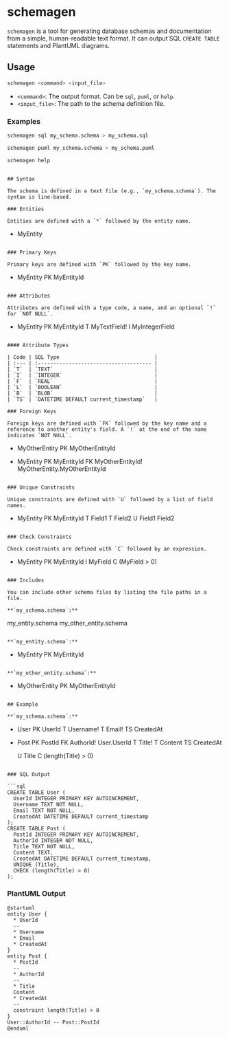 # schemagen

`schemagen` is a tool for generating database schemas and documentation from a simple, human-readable text format. It can output SQL `CREATE TABLE` statements and PlantUML diagrams.

## Usage

```bash
schemagen <command> <input_file>
```

-   `<command>`: The output format. Can be `sql`, `puml`, or `help`.
-   `<input_file>`: The path to the schema definition file.

### Examples

```bash
schemagen sql my_schema.schema > my_schema.sql
```

```bash
schemagen puml my_schema.schema > my_schema.puml
```

```bash
schemagen help
```
```

## Syntax

The schema is defined in a text file (e.g., `my_schema.schema`). The syntax is line-based.

### Entities

Entities are defined with a `*` followed by the entity name.

```
* MyEntity
```

### Primary Keys

Primary keys are defined with `PK` followed by the key name.

```
* MyEntity
  PK MyEntityId
```

### Attributes

Attributes are defined with a type code, a name, and an optional `!` for `NOT NULL`.

```
* MyEntity
  PK MyEntityId
  T MyTextField!
  I MyIntegerField
```

#### Attribute Types

| Code | SQL Type                               |
| :--- | :------------------------------------- |
| `T`  | `TEXT`                                 |
| `I`  | `INTEGER`                              |
| `F`  | `REAL`                                 |
| `L`  | `BOOLEAN`                              |
| `B`  | `BLOB`                                 |
| `TS` | `DATETIME DEFAULT current_timestamp`   |

### Foreign Keys

Foreign keys are defined with `FK` followed by the key name and a reference to another entity's field. A `!` at the end of the name indicates `NOT NULL`.

```
* MyOtherEntity
  PK MyOtherEntityId

* MyEntity
  PK MyEntityId
  FK MyOtherEntityId! MyOtherEntity.MyOtherEntityId
```

### Unique Constraints

Unique constraints are defined with `U` followed by a list of field names.

```
* MyEntity
  PK MyEntityId
  T Field1
  T Field2
  U Field1 Field2
```

### Check Constraints

Check constraints are defined with `C` followed by an expression.

```
* MyEntity
  PK MyEntityId
  I MyField
  C (MyField > 0)
```

### Includes

You can include other schema files by listing the file paths in a file.

**`my_schema.schema`:**
```
my_entity.schema
my_other_entity.schema
```

**`my_entity.schema`:**
```
* MyEntity
  PK MyEntityId
```

**`my_other_entity.schema`:**
```
* MyOtherEntity
  PK MyOtherEntityId
```

## Example

**`my_schema.schema`:**
```
* User
  PK UserId
  T Username!
  T Email!
  TS CreatedAt

* Post
  PK PostId
  FK AuthorId! User.UserId
  T Title!
  T Content
  TS CreatedAt

  U Title
  C (length(Title) > 0)
```

### SQL Output

```sql
CREATE TABLE User (
  UserId INTEGER PRIMARY KEY AUTOINCREMENT,
  Username TEXT NOT NULL,
  Email TEXT NOT NULL,
  CreatedAt DATETIME DEFAULT current_timestamp
);
CREATE TABLE Post (
  PostId INTEGER PRIMARY KEY AUTOINCREMENT,
  AuthorId INTEGER NOT NULL,
  Title TEXT NOT NULL,
  Content TEXT,
  CreatedAt DATETIME DEFAULT current_timestamp,
  UNIQUE (Title),
  CHECK (length(Title) > 0)
);
```

### PlantUML Output

```plantuml
@startuml
entity User {
  * UserId
  --
  * Username
  * Email
  * CreatedAt
}
entity Post {
  * PostId
  --
  * AuthorId
  --
  * Title
  Content
  * CreatedAt
  --
  constraint length(Title) > 0
}
User::AuthorId -- Post::PostId
@enduml
```
